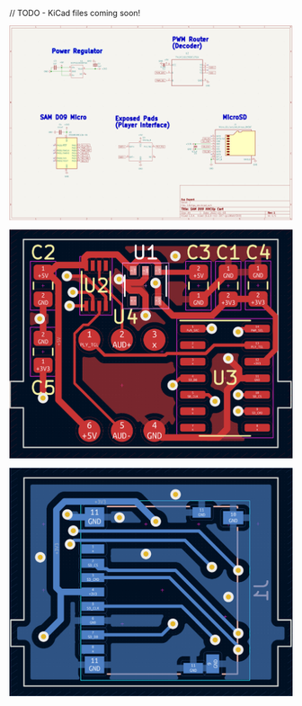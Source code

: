 // TODO - KiCad files coming soon!

![Schematic](./hitclip_schematic.png "HitClip Schematic")

![PCB Front](./hitclip_pcb_front.png "PCB Front")

![PCB Back](./hitclip_pcb_back.png "PCB Back")